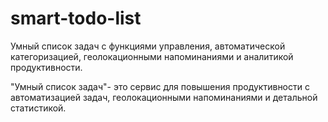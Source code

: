 # smart-todo-list
Умный список задач с функциями управления, автоматической категоризацией, геолокационными напоминаниями и аналитикой продуктивности.


"Умный список задач"- это сервис для повышения продуктивности с автоматизацией задач, геолокационными напоминаниями и детальной статистикой.
